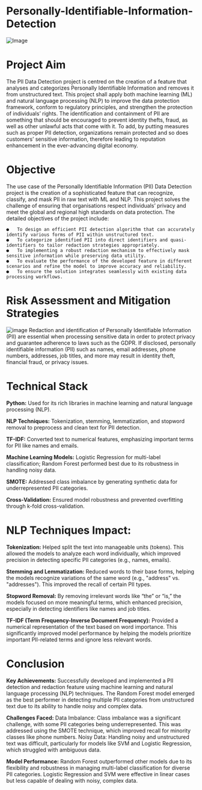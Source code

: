# Personally-Identifiable-Information-Detection
![Image](https://github.com/user-attachments/assets/8680a1f3-5b7e-4cf5-91ed-02293840f804)

# Project Aim
The PII Data Detection project is centred on the creation of a feature that analyses and categorizes Personally Identifiable Information and removes it from unstructured text. This project shall apply both machine learning (ML) and natural language processing (NLP) to improve the data protection framework, conform to regulatory principles, and strengthen the protection of individuals’ rights. The identification and containment of PII are something that should be encouraged to prevent identity thefts, fraud, as well as other unlawful acts that come with it. To add, by putting measures such as proper PII detection, organizations remain protected and so does customers’ sensitive information, therefore leading to reputation enhancement in the ever-advancing digital economy.

# Objective
The use case of the Personally Identifiable Information (PII) Data Detection project is the creation of a sophisticated feature that can recognize, classify, and mask PII in raw text with ML and NLP. This project solves the challenge of ensuring that organisations respect individuals’ privacy and meet the global and regional high standards on data protection.
The detailed objectives of the project include:

    ●	To design an efficient PII detection algorithm that can accurately identify various forms of PII within unstructured text.
    ●	To categorize identified PII into direct identifiers and quasi-identifiers to tailor redaction strategies appropriately.
    ●	To implementing a robust redaction mechanism to effectively mask sensitive information while preserving data utility.
    ●	To evaluate the performance of the developed feature in different scenarios and refine the model to improve accuracy and reliability.
    ●	To ensure the solution integrates seamlessly with existing data processing workflows.

# Risk Assessment and Mitigation Strategies
![image](https://github.com/user-attachments/assets/dca1566c-4562-4853-9183-ff84e160aa11)
Redaction and identification of Personally Identifiable Information (PII) are essential when processing sensitive data in order to protect privacy and guarantee adherence to laws such as the GDPR. If disclosed, personally identifiable information (PII) such as names, email addresses, phone numbers, addresses, job titles, and more may result in identity theft, financial fraud, or privacy issues.

# Technical Stack

**Python:** Used for its rich libraries in machine learning and natural language processing (NLP).

**NLP Techniques:** Tokenization, stemming, lemmatization, and stopword removal to preprocess and clean text for PII detection.

**TF-IDF:** Converted text to numerical features, emphasizing important terms for PII like names and emails.

**Machine Learning Models:** Logistic Regression for multi-label classification; Random Forest performed best due to its robustness in handling noisy data.

**SMOTE:** Addressed class imbalance by generating synthetic data for underrepresented PII categories.

**Cross-Validation:** Ensured model robustness and prevented overfitting through k-fold cross-validation.

# NLP Techniques Impact:

**Tokenization:** Helped split the text into manageable units (tokens). This allowed the models to analyze each word individually, which improved precision in detecting specific PII categories (e.g., names, emails).

**Stemming and Lemmatization:** Reduced words to their base forms, helping the models recognize variations of the same word (e.g., "address" vs. "addresses"). This improved the recall of certain PII types.

**Stopword Removal:** By removing irrelevant words like “the” or “is,” the models focused on more meaningful terms, which enhanced precision, especially in detecting identifiers like names and job titles.

**TF-IDF (Term Frequency-Inverse Document Frequency):** Provided a numerical representation of the text based on word importance. This significantly improved model performance by helping the models prioritize important PII-related terms and ignore less relevant words.

# Conclusion 

**Key Achievements:**
Successfully developed and implemented a PII detection and redaction feature using machine learning and natural language processing (NLP) techniques.
The Random Forest model emerged as the best performer in detecting multiple PII categories from unstructured text due to its ability to handle noisy and complex data.

**Challenges Faced:**
Data Imbalance: Class imbalance was a significant challenge, with some PII categories being underrepresented. This was addressed using the SMOTE technique, which improved recall for minority classes like phone numbers.
Noisy Data: Handling noisy and unstructured text was difficult, particularly for models like SVM and Logistic Regression, which struggled with ambiguous data.

**Model Performance:**
Random Forest outperformed other models due to its flexibility and robustness in managing multi-label classification for diverse PII categories.
Logistic Regression and SVM were effective in linear cases but less capable of dealing with noisy, complex data.








